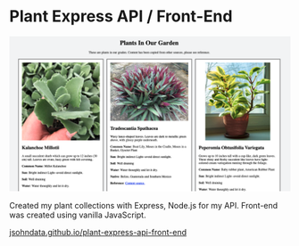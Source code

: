 # Plant Express API / Front-End
[![Demo screen shot](./images/screen-shot.png)](https://jsohndata.github.io/plant-express-api-front-end/)

Created my plant collections with Express, Node.js for my API. Front-end was created using vanilla JavaScript.

[jsohndata.github.io/plant-express-api-front-end](https://jsohndata.github.io/plant-express-api-front-end/)
